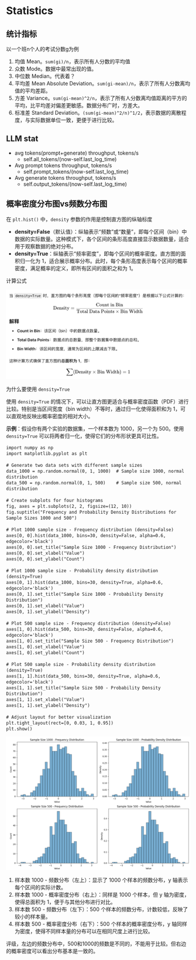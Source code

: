 

# Statistics

## 统计指标

以一个班n个人的考试分数g为例

1. 均值 Mean。`sum(gi)/n`，表示所有人分数的平均值
2. 众数 Mode。数据中最常出现的值。
3. 中位数 Median。代表着？
4. 平均差 Mean Absolute Deviation。`sum(gi-mean)/n`，表示了所有人分数离均值的平均差距。
5. 方差 Variance。`sum(gi-mean)^2/n`，表示了所有人分数离均值距离的平方的平均，比平均差对偏差更敏感。数据分布广时，方差大。
6. 标准差 Standard Deviation。`(sum(gi-mean)^2/n)^1/2`，表示数据的离散程度，与实际数据单位一致，更便于进行比较。

## LLM stat

- avg tokens(prompt+generate) throughput, tokens/s
  - self.all_tokens/(now-self.last_log_time) 
- Avg prompt tokens throughput, tokens/s
  - self.prompt_tokens/(now-self.last_log_time)
- Avg generate tokens throughput, tokens/s
  - self.output_tokens/(now-self.last_log_time)

## 概率密度分布图vs频数分布图

在 `plt.hist()` 中，`density` 参数的作用是控制直方图的纵轴标度

- **density=False**（默认值）：纵轴表示“频数”或“数量”，即每个区间（bin）中数据的实际数量。这种模式下，各个区间的条形高度直接显示数据数量，适合用于观察数据的绝对分布。
- **density=True**：纵轴表示“频率密度”，即每个区间的概率密度。直方图的面积归一化为 1，适合展示概率分布。此时，每个条形高度表示每个区间的概率密度，满足概率的定义，即所有区间的面积之和为 1。

计算公式

![image-20241107021535581](./20241107-statistics.assets/image-20241107021535581.png)

为什么要使用 `density=True`

使用 `density=True` 的情况下，可以让直方图更适合与概率密度函数（PDF）进行比较。特别是当区间宽度（bin width）不等时，通过归一化使得面积和为 1，可以直观地反映出概率密度的相对大小。

**示例**：假设你有两个实验的数据集，一个样本数为 1000，另一个为 500。使用 `density=True` 可以将两者归一化，使得它们的分布形状更具可比性。

```
import numpy as np
import matplotlib.pyplot as plt

# Generate two data sets with different sample sizes
data_1000 = np.random.normal(0, 1, 1000)  # Sample size 1000, normal distribution
data_500 = np.random.normal(0, 1, 500)    # Sample size 500, normal distribution

# Create subplots for four histograms
fig, axes = plt.subplots(2, 2, figsize=(12, 10))
fig.suptitle("Frequency and Probability Density Distributions for Sample Sizes 1000 and 500")

# Plot 1000 sample size - Frequency distribution (density=False)
axes[0, 0].hist(data_1000, bins=30, density=False, alpha=0.6, edgecolor='black')
axes[0, 0].set_title("Sample Size 1000 - Frequency Distribution")
axes[0, 0].set_xlabel("Value")
axes[0, 0].set_ylabel("Count")

# Plot 1000 sample size - Probability density distribution (density=True)
axes[0, 1].hist(data_1000, bins=30, density=True, alpha=0.6, edgecolor='black')
axes[0, 1].set_title("Sample Size 1000 - Probability Density Distribution")
axes[0, 1].set_xlabel("Value")
axes[0, 1].set_ylabel("Density")

# Plot 500 sample size - Frequency distribution (density=False)
axes[1, 0].hist(data_500, bins=30, density=False, alpha=0.6, edgecolor='black')
axes[1, 0].set_title("Sample Size 500 - Frequency Distribution")
axes[1, 0].set_xlabel("Value")
axes[1, 0].set_ylabel("Count")

# Plot 500 sample size - Probability density distribution (density=True)
axes[1, 1].hist(data_500, bins=30, density=True, alpha=0.6, edgecolor='black')
axes[1, 1].set_title("Sample Size 500 - Probability Density Distribution")
axes[1, 1].set_xlabel("Value")
axes[1, 1].set_ylabel("Density")

# Adjust layout for better visualization
plt.tight_layout(rect=[0, 0.03, 1, 0.95])
plt.show()
```

![image-20241107021400206](./20241107-statistics.assets/image-20241107021400206.png)

1. 样本数 1000 - 频数分布（左上）：显示了 1000 个样本的频数分布，y 轴表示每个区间的实际计数。
2. 样本数 1000 - 概率密度分布（右上）：同样是 1000 个样本，但 y 轴为密度，使得总面积为 1，便于与其他分布进行对比。
3. 样本数 500 - 频数分布（左下）：500 个样本的频数分布，计数较低，反映了较小的样本量。
4. 样本数 500 - 概率密度分布（右下）：500 个样本的概率密度分布，y 轴同样为密度，使得不同样本量的分布可以在相同尺度上进行比较。

评级，左边的频数分布中，500和1000的频数是不同的，不能用于比较。但右边的概率密度可以看出分布基本是一致的。